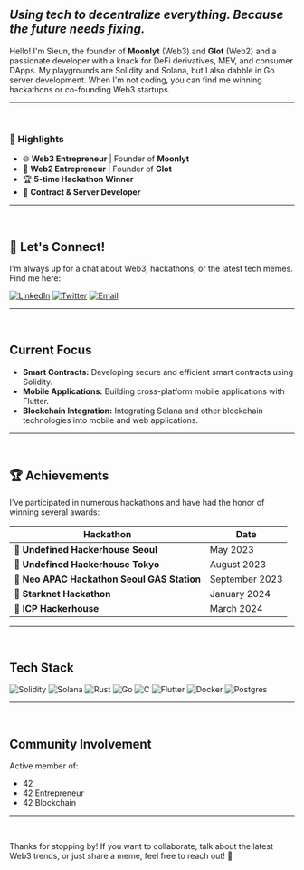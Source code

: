 ## *Using tech to decentralize everything. Because the future needs fixing.*

Hello! I'm Sieun, the founder of **Moonlyt** (Web3) and **Glot** (Web2) and a passionate developer with a knack for DeFi derivatives, MEV, and consumer DApps. My playgrounds are Solidity and Solana, but I also dabble in Go server development. When I'm not coding, you can find me winning hackathons or co-founding Web3 startups.

---
<br/>

### 🌟 Highlights

- 🌐 **Web3 Entrepreneur** | Founder of **Moonlyt**
- 💼 **Web2 Entrepreneur** | Founder of **Glot**
- 🏆 **5-time Hackathon Winner**
- 💼 **Contract & Server Developer**

---
<br/>

## 💬 Let's Connect!

I'm always up for a chat about Web3, hackathons, or the latest tech memes. Find me here:

[![LinkedIn](https://img.shields.io/badge/LinkedIn-Profile-blue?style=for-the-badge&logo=linkedin)](https://www.linkedin.com/in/sieunlim/)
[![Twitter](https://img.shields.io/badge/Twitter-@moonlyt_net-blue?style=for-the-badge&logo=twitter)](https://twitter.com/articulax)
[![Email](https://img.shields.io/badge/Email-Contact-blue?style=for-the-badge&logo=gmail)](mailto:siniim0124@gmail.com)

---
<br/>

## Current Focus

- **Smart Contracts:** Developing secure and efficient smart contracts using Solidity.
- **Mobile Applications:** Building cross-platform mobile applications with Flutter.
- **Blockchain Integration:** Integrating Solana and other blockchain technologies into mobile and web applications.

---
<br/>

## 🏆 Achievements

I've participated in numerous hackathons and have had the honor of winning several awards:

| Hackathon                                  | Date              |
|--------------------------------------------|-------------------|
| 🥇 **Undefined Hackerhouse Seoul**         | May 2023          |
| 🥇 **Undefined Hackerhouse Tokyo**         | August 2023       |
| 🥇 **Neo APAC Hackathon Seoul GAS Station**| September 2023    |
| 🥇 **Starknet Hackathon**                  | January 2024      |
| 🥇 **ICP Hackerhouse**                     | March 2024        |

---
<br/>

## Tech Stack

![Solidity](https://img.shields.io/badge/Solidity-363636?style=for-the-badge&logo=solidity&logoColor=white)
![Solana](https://img.shields.io/badge/Solana-4E44CE?style=for-the-badge&logo=solana&logoColor=white)
![Rust](https://img.shields.io/badge/Rust-000000?style=for-the-badge&logo=rust&logoColor=white)
![Go](https://img.shields.io/badge/Go-00ADD8?style=for-the-badge&logo=go&logoColor=white)
![C](https://img.shields.io/badge/C-A8B9CC?style=for-the-badge&logo=c&logoColor=white)
![Flutter](https://img.shields.io/badge/Flutter-02569B?style=for-the-badge&logo=flutter&logoColor=white)
![Docker](https://img.shields.io/badge/Docker-2496ED?style=for-the-badge&logo=docker&logoColor=white)
![Postgres](https://img.shields.io/badge/Postgres-336791?style=for-the-badge&logo=postgresql&logoColor=white)

---
<br/>

## Community Involvement

Active member of:
- 42
- 42 Entrepreneur
- 42 Blockchain

---
<br/>

Thanks for stopping by! If you want to collaborate, talk about the latest Web3 trends, or just share a meme, feel free to reach out! 🚀
